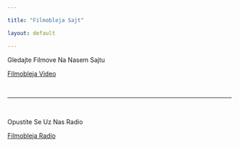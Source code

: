 ```yaml
---

title: "Filmobleja Sajt"

layout: default

---
```


Gledajte Filmove Na Nasem Sajtu

[Filmobleja Video](https://www.filmobleja.tk/index.html) <br/>

<br/>

---
<br/>


Opustite Se Uz Nas Radio

[Filmobleja Radio](https://www.filmobleja.tk/html/radio.html) 

